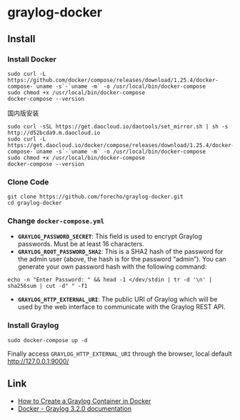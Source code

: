# graylog-docker

## Install

### Install Docker

```shell
sudo curl -L https://github.com/docker/compose/releases/download/1.25.4/docker-compose-`uname -s`-`uname -m` -o /usr/local/bin/docker-compose
sudo chmod +x /usr/local/bin/docker-compose
docker-compose --version
```

国内版安装

```shell
sudo curl -sSL https://get.daocloud.io/daotools/set_mirror.sh | sh -s http://d52bcda9.m.daocloud.io
sudo curl -L https://get.daocloud.io/docker/compose/releases/download/1.25.4/docker-compose-`uname -s`-`uname -m` -o /usr/local/bin/docker-compose
sudo chmod +x /usr/local/bin/docker-compose
docker-compose --version
```


### Clone Code

```shell
git clone https://github.com/forecho/graylog-docker.git
cd graylog-docker 
```


### Change `docker-compose.yml`

- **`GRAYLOG_PASSWORD_SECRET`**: This field is used to encrypt Graylog passwords. Must be at least 16 characters.
- **`GRAYLOG_ROOT_PASSWORD_SHA2`**: This is a SHA2 hash of the password for the admin user (above, the hash is for the password “admin”). You can generate your own password hash with the following command:

```
echo -n "Enter Password: " && head -1 </dev/stdin | tr -d '\n' | sha256sum | cut -d" " -f1
```
- **`GRAYLOG_HTTP_EXTERNAL_URI`**: The public URI of Graylog which will be used by the web interface to communicate with the Graylog REST API.

### Install Graylog

```shell
sudo docker-compose up -d
```

Finally access `GRAYLOG_HTTP_EXTERNAL_URI` through the browser, local default <http://127.0.0.1:9000/>




## Link

- [How to Create a Graylog Container in Docker](https://hometechhacker.com/how-to-create-a-graylog-container-in-docker/)
- [Docker - Graylog 3.2.0 documentation](https://docs.graylog.org/en/3.2/pages/installation/docker.html)